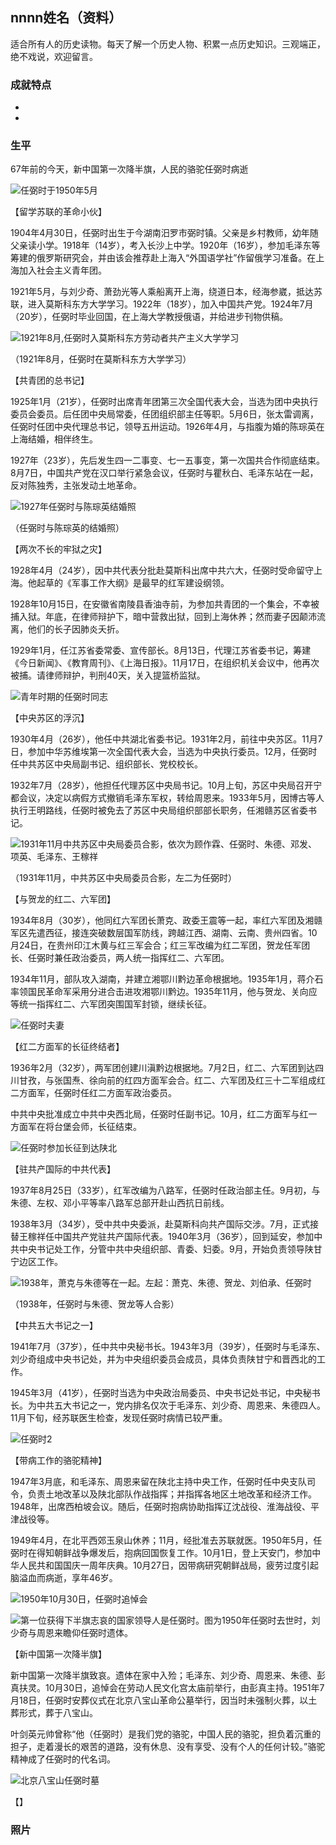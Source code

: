 ## nnnn姓名（资料）

适合所有人的历史读物。每天了解一个历史人物、积累一点历史知识。三观端正，绝不戏说，欢迎留言。  

### 成就特点

- ​
- ​


### 生平

67年前的今天，新中国第一次降半旗，人民的骆驼任弼时病逝

![任弼时于1950年5月](任弼时于1950年5月.jpg)



【留学苏联的革命小伙】

1904年4月30日，任弼时出生于今湖南汨罗市弼时镇。父亲是乡村教师，幼年随父亲读小学。1918年（14岁），考入长沙上中学。1920年（16岁），参加毛泽东等筹建的俄罗斯研究会，并由该会推荐赴上海入“外国语学社”作留俄学习准备。在上海加入社会主义青年团。

1921年5月，与刘少奇、萧劲光等人乘船离开上海，绕道日本，经海参崴，抵达苏联，进入莫斯科东方大学学习。1922年（18岁），加入中国共产党。1924年7月（20岁），任弼时毕业回国，在上海大学教授俄语，并给进步刊物供稿。

![1921年8月,任弼时入莫斯科东方劳动者共产主义大学学习](1921年8月,任弼时入莫斯科东方劳动者共产主义大学学习.jpeg)

（1921年8月，任弼时在莫斯科东方大学学习）

【共青团的总书记】

1925年1月（21岁），任弼时出席青年团第三次全国代表大会，当选为团中央执行委员会委员。后任团中央局常委，任团组织部主任等职。5月6日，张太雷调离，任弼时任团中央代理总书记，领导五卅运动。1926年4月，与指腹为婚的陈琮英在上海结婚，相伴终生。

1927年（23岁），先后发生四一二事变、七一五事变，第一次国共合作彻底结束。8月7日，中国共产党在汉口举行紧急会议，任弼时与瞿秋白、毛泽东站在一起，反对陈独秀，主张发动土地革命。

![1927年任弼时与陈琮英结婚照](1927年任弼时与陈琮英结婚照.jpg)

（任弼时与陈琮英的结婚照）

【两次不长的牢狱之灾】

1928年4月（24岁），因中共代表分批赴莫斯科出席中共六大，任弼时受命留守上海。他起草的《军事工作大纲》是最早的红军建设纲领。

1928年10月15日，在安徽省南陵县香油寺前，为参加共青团的一个集会，不幸被捕入狱。年底，在律师辩护下，暗中营救出狱，回到上海休养；然而妻子因颠沛流离，他们的长子因肺炎夭折。

1929年1月，任江苏省委常委、宣传部长。8月13日，代理江苏省委书记，筹建《今日新闻》、《教育周刊》、《上海日报》。11月17日，在组织机关会议中，他再次被捕。请律师辩护，判刑40天，关入提篮桥监狱。

![青年时期的任弼时同志](青年时期的任弼时同志.jpg)

【中央苏区的浮沉】

1930年4月（26岁），他任中共湖北省委书记。1931年2月，前往中央苏区。11月7日，参加中华苏维埃第一次全国代表大会，当选为中央执行委员。12月，任弼时任中共苏区中央局副书记、组织部长、党校校长。

1932年7月（28岁），他担任代理苏区中央局书记。10月上旬，苏区中央局召开宁都会议，决定以病假方式撤销毛泽东军权，转给周恩来。1933年5月，因博古等人执行王明路线，任弼时被免去了苏区中央局组织部部长职务，任湘赣苏区省委书记。

![1931年11月中共苏区中央局委员合影，依次为顾作霖、任弼时、朱德、邓发、项英、毛泽东、王稼祥](1931年11月中共苏区中央局委员合影，依次为顾作霖、任弼时、朱德、邓发、项英、毛泽东、王稼祥.jpg)

（1931年11月，中共苏区中央局委员合影，左二为任弼时）

【与贺龙的红二、六军团】

1934年8月（30岁），他同红六军团长萧克、政委王震等一起，率红六军团及湘赣军区先遣西征，接连突破数层国军防线，跨越江西、湖南、云南、贵州四省。10月24日，在贵州印江木黄与红三军会合；红三军改编为红二军团，贺龙任军团长、任弼时兼任政治委员，两人统一指挥红二、六军团。

1934年11月，部队攻入湖南，并建立湘鄂川黔边革命根据地。1935年1月，蒋介石率领国民革命军采用分进合击进攻湘鄂川黔边。1935年11月，他与贺龙、关向应等统一指挥红二、六军团突围国军封锁，继续长征。

![任弼时夫妻](任弼时夫妻.jpeg)

【红二方面军的长征终结者】

1936年2月（32岁），两军团创建川滇黔边根据地。7月2日，红二、六军团到达四川甘孜，与张国焘、徐向前的红四方面军会合。红二、六军团及红三十二军组成红二方面军，任弼时任红二方面军政治委员。

中共中央批准成立中共中央西北局，任弼时任副书记。10月，红二方面军与红一方面军在将台堡会师，长征结束。

![任弼时参加长征到达陕北](任弼时参加长征到达陕北.jpg)

【驻共产国际的中共代表】

1937年8月25日（33岁），红军改编为八路军，任弼时任政治部主任。9月初，与朱德、左权、邓小平等率八路军总部开赴山西抗日前线。

1938年3月（34岁），受中共中央委派，赴莫斯科向共产国际交涉。7月，正式接替王稼祥任中国共产党驻共产国际代表。1940年3月（36岁），回到延安，参加中共中央书记处工作，分管中共中央组织部、青委、妇委。9月，开始负责领导陕甘宁边区工作。

![1938年，萧克与朱德等在一起。左起：萧克、朱德、贺龙、刘伯承、任弼时](1938年，萧克与朱德等在一起。左起：萧克、朱德、贺龙、刘伯承、任弼时.jpg)

（1938年，任弼时与朱德、贺龙等人合影）

【中共五大书记之一】

1941年7月（37岁），任中共中央秘书长。1943年3月（39岁），任弼时与毛泽东、刘少奇组成中央书记处，并为中央组织委员会成员，具体负责陕甘宁和晋西北的工作。

1945年3月（41岁），任弼时当选为中央政治局委员、中央书记处书记，中央秘书长。为中共五大书记之一，党内排名仅次于毛泽东、刘少奇、周恩来、朱德四人。11月下旬，经苏联医生检查，发现任弼时病情已较严重。

![任弼时2](任弼时2.jpeg)

【带病工作的骆驼精神】

1947年3月底，和毛泽东、周恩来留在陕北主持中央工作，任弼时任中央支队司令，负责土地改革以及陕北部队作战指挥；并指挥各地区土地改革和经济工作。1948年，出席西柏坡会议。随后，任弼时抱病协助指挥辽沈战役、淮海战役、平津战役等。

1949年4月，在北平西郊玉泉山休养；11月，经批准去苏联就医。1950年5月，任弼时在得知朝鲜战争爆发后，抱病回国恢复工作。10月1日，登上天安门，参加中华人民共和国国庆一周年庆典。10月27日，因带病研究朝鲜战局，疲劳过度引起脑溢血而病逝，享年46岁。

![1950年10月30日，任弼时追悼会](1950年10月30日，任弼时追悼会.png)

![第一位获得下半旗志哀的国家领导人是任弼时。图为1950年任弼时去世时，刘少奇与周恩来瞻仰任弼时遗体。](第一位获得下半旗志哀的国家领导人是任弼时。图为1950年任弼时去世时，刘少奇与周恩来瞻仰任弼时遗体。.jpg)

【新中国第一次降半旗】

新中国第一次降半旗致哀。遗体在家中入殓；毛泽东、刘少奇、周恩来、朱德、彭真扶灵。10月30日，追悼会在劳动人民文化宫太庙前举行，由彭真主持。1951年7月18日，任弼时安葬仪式在北京八宝山革命公墓举行，因当时未强制火葬，以土葬形式，葬于八宝山。

叶剑英元帅曾称“他（任弼时）是我们党的骆驼，中国人民的骆驼，担负着沉重的担子，走着漫长的艰苦的道路，没有休息、没有享受、没有个人的任何计较。”骆驼精神成了任弼时的代名词。

![北京八宝山任弼时墓](北京八宝山任弼时墓.jpeg)







【】

### 照片
